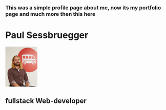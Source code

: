    ### This was a simple profile page about me, now its my portfolio page and much more then this here

<div class="cheatingcenter"><div class="card">
  <div class="cheatingcenter"><h1 class="name">Paul Sessbruegger</h1></div>

  <div class="cheatingcenter"><img class="profilpic" style="width:100px; height:auto;" src="./images/red shirt lewagon background good.jpg" alt="good old paule from his chocolate side"></div>

  <h2 class="cheatingcenter">fullstack Web-developer</h2>
